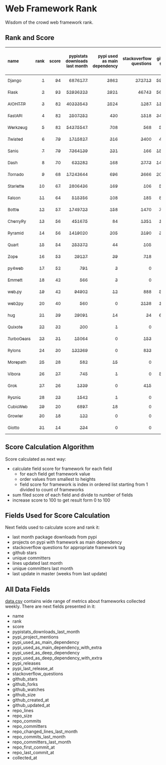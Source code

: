 # Web Framework Rank
Wisdom of the crowd web framework rank.

## Rank and Score
<sub>name</sub> | <sub>rank</sub> | <sub>score</sub> | <sub>pypistats downloads last month</sub> | <sub>pypi used as main dependency</sub> | <sub>stackoverflow questions</sub> | <sub>github stars</sub> | <sub>repo unique committers</sub> | <sub>repo changed lines last month</sub> | <sub>repo unique committers last month</sub> | <sub>repo last commit</sub>
:--- | ---: | ---: | ---: | ---: | ---: | ---: | ---: | ---: | ---: | ---:
[<sub>Django</sub>](https://github.com/django/django "first commit: 2005-07-13") | [<sub>1</sub>](# "  +0 last week") | [<sub>94</sub>](# "  +0 last week") | [<sub>6876177</sub>](# "  #6 in pypistats downloads last month -0.64% last week") | [<sub>3862</sub>](# "  #1 in pypi used as main dependency +0.34% last week") | [<sub>272713</sub>](# "  #1 in stackoverflow questions +0.17% last week") | [<sub>59071</sub>](# "  #1 in github stars +0.22% last week") | [<sub>2545</sub>](# "  #1 in repo unique committers +0.12% last week") | [<sub>5137</sub>](# "  #4 in repo changed lines last month -23.18% last week") | [<sub>34</sub>](# "  #1 in repo unique committers last month -10.53% last week") | [<sub>2021-08-13</sub>](# "▼ #4 in repo last commit 1 week ago")
[<sub>Flask</sub>](https://github.com/pallets/flask "first commit: 2010-04-06; uses: Werkzeug") | [<sub>2</sub>](# "  +0 last week") | [<sub>93</sub>](# "  +2 last week") | [<sub>52936323</sub>](# "  #2 in pypistats downloads last month -0.5% last week") | [<sub>2921</sub>](# "  #2 in pypi used as main dependency +0.38% last week") | [<sub>46743</sub>](# "  #2 in stackoverflow questions +0.11% last week") | [<sub>56315</sub>](# "  #2 in github stars +0.12% last week") | [<sub>752</sub>](# "  #2 in repo unique committers +0.13% last week") | [<sub>1100</sub>](# "  #9 in repo changed lines last month +60.12% last week") | [<sub>12</sub>](# "▼ #4 in repo unique committers last month +9.09% last week") | [<sub>2021-08-14</sub>](# "▲ #1 in repo last commit 1 week ago")
[<sub>AIOHTTP</sub>](https://github.com/aio-libs/aiohttp "first commit: 2013-10-01") | [<sub>3</sub>](# "▲ +2 last week") | [<sub>82</sub>](# "▲ +0 last week") | [<sub>40333543</sub>](# "  #3 in pypistats downloads last month +0.99% last week") | [<sub>2524</sub>](# "  #3 in pypi used as main dependency +1.16% last week") | [<sub>1287</sub>](# "  #11 in stackoverflow questions +0.47% last week") | [<sub>11513</sub>](# "  #7 in github stars +0.19% last week") | [<sub>614</sub>](# "  #3 in repo unique committers +0.0% last week") | [<sub>391</sub>](# "▲ #10 in repo changed lines last month +58.3% last week") | [<sub>7</sub>](# "  #8 in repo unique committers last month +0.0% last week") | [<sub>2021-08-13</sub>](# "▼ #4 in repo last commit 1 week ago")
[<sub>FastAPI</sub>](https://github.com/tiangolo/fastapi "first commit: 2018-12-05; uses: Starlette") | [<sub>4</sub>](# "▼ -1 last week") | [<sub>82</sub>](# "▼ -1 last week") | [<sub>2507252</sub>](# "  #8 in pypistats downloads last month +2.34% last week") | [<sub>430</sub>](# "  #6 in pypi used as main dependency +0.94% last week") | [<sub>1518</sub>](# "  #8 in stackoverflow questions +2.36% last week") | [<sub>34688</sub>](# "  #3 in github stars +0.58% last week") | [<sub>254</sub>](# "  #10 in repo unique committers +0.0% last week") | [<sub>6325</sub>](# "▲ #3 in repo changed lines last month +0.0% last week") | [<sub>20</sub>](# "  #2 in repo unique committers last month +0.0% last week") | [<sub>2021-08-02</sub>](# "▼ #11 in repo last commit 2 weeks ago")
[<sub>Werkzeug</sub>](https://github.com/pallets/werkzeug "first commit: 2007-05-04; used by: Flask and Quart") | [<sub>5</sub>](# "▲ +1 last week") | [<sub>82</sub>](# "▲ +1 last week") | [<sub>54375547</sub>](# "  #1 in pypistats downloads last month -2.13% last week") | [<sub>708</sub>](# "  #4 in pypi used as main dependency +0.14% last week") | [<sub>568</sub>](# "  #15 in stackoverflow questions -0.35% last week") | [<sub>5790</sub>](# "  #12 in github stars +0.1% last week") | [<sub>441</sub>](# "  #4 in repo unique committers +0.46% last week") | [<sub>1548</sub>](# "  #7 in repo changed lines last month +3.82% last week") | [<sub>13</sub>](# "▲ #3 in repo unique committers last month +30.0% last week") | [<sub>2021-08-10</sub>](# "▼ #4 in repo last commit 1 week ago")
[<sub>Twisted</sub>](https://github.com/twisted/twisted "first commit: 2001-07-09") | [<sub>6</sub>](# "▼ -2 last week") | [<sub>79</sub>](# "▼ -3 last week") | [<sub>1715827</sub>](# "  #10 in pypistats downloads last month +1.36% last week") | [<sub>316</sub>](# "  #7 in pypi used as main dependency +0.64% last week") | [<sub>3400</sub>](# "  #4 in stackoverflow questions +0.09% last week") | [<sub>4330</sub>](# "  #15 in github stars +0.16% last week") | [<sub>264</sub>](# "  #8 in repo unique committers +0.0% last week") | [<sub>48859</sub>](# "  #1 in repo changed lines last month +123.64% last week") | [<sub>9</sub>](# "▼ #7 in repo unique committers last month +0.0% last week") | [<sub>2021-08-11</sub>](# "▼ #4 in repo last commit 1 week ago")
[<sub>Sanic</sub>](https://github.com/sanic-org/sanic "first commit: 2016-05-26") | [<sub>7</sub>](# "  +0 last week") | [<sub>79</sub>](# "  -1 last week") | [<sub>7364139</sub>](# "  #5 in pypistats downloads last month -12.07% last week") | [<sub>231</sub>](# "  #8 in pypi used as main dependency +0.43% last week") | [<sub>166</sub>](# "  #18 in stackoverflow questions +0.61% last week") | [<sub>15227</sub>](# "  #5 in github stars +0.2% last week") | [<sub>333</sub>](# "  #7 in repo unique committers +0.6% last week") | [<sub>2280</sub>](# "▲ #5 in repo changed lines last month +5.75% last week") | [<sub>10</sub>](# "  #5 in repo unique committers last month +11.11% last week") | [<sub>2021-08-09</sub>](# "▼ #4 in repo last commit 1 week ago")
[<sub>Dash</sub>](https://github.com/plotly/dash "first commit: 2015-04-10") | [<sub>8</sub>](# "▲ +1 last week") | [<sub>70</sub>](# "▲ -5 last week") | [<sub>632282</sub>](# "  #12 in pypistats downloads last month +1.48% last week") | [<sub>168</sub>](# "  #11 in pypi used as main dependency +0.6% last week") | [<sub>2773</sub>](# "  #5 in stackoverflow questions +0.69% last week") | [<sub>14953</sub>](# "  #6 in github stars +0.11% last week") | [<sub>95</sub>](# "  #17 in repo unique committers +0.0% last week") | [<sub>1515</sub>](# "▼ #8 in repo changed lines last month -89.77% last week") | [<sub>3</sub>](# "  #9 in repo unique committers last month -25.0% last week") | [<sub>2021-08-06</sub>](# "▼ #11 in repo last commit 2 weeks ago")
[<sub>Tornado</sub>](https://github.com/tornadoweb/tornado "first commit: 2009-09-09") | [<sub>9</sub>](# "▼ -1 last week") | [<sub>68</sub>](# "▼ -8 last week") | [<sub>17243644</sub>](# "  #4 in pypistats downloads last month +4.24% last week") | [<sub>696</sub>](# "  #5 in pypi used as main dependency +0.29% last week") | [<sub>3666</sub>](# "  #3 in stackoverflow questions -0.03% last week") | [<sub>20127</sub>](# "  #4 in github stars +0.04% last week") | [<sub>427</sub>](# "  #5 in repo unique committers +0.0% last week") | [<sub>0</sub>](# "▼ #17 in repo changed lines last month -100.0% last week") | [<sub>0</sub>](# "▼ #17 in repo unique committers last month -100.0% last week") | [<sub>2021-07-09</sub>](# "▼ #17 in repo last commit 6 weeks ago")
[<sub>Starlette</sub>](https://github.com/encode/starlette "first commit: 2018-06-25; used by: FastAPI") | [<sub>10</sub>](# "▲ +1 last week") | [<sub>67</sub>](# "▲ +5 last week") | [<sub>2806436</sub>](# "  #7 in pypistats downloads last month +2.14% last week") | [<sub>169</sub>](# "  #10 in pypi used as main dependency +0.0% last week") | [<sub>106</sub>](# "  #20 in stackoverflow questions +0.0% last week") | [<sub>5903</sub>](# "  #11 in github stars +0.36% last week") | [<sub>167</sub>](# "  #14 in repo unique committers +0.0% last week") | [<sub>50</sub>](# "▼ #15 in repo changed lines last month -13.79% last week") | [<sub>2</sub>](# "  #11 in repo unique committers last month +0.0% last week") | [<sub>2021-08-14</sub>](# "▲ #1 in repo last commit 1 week ago")
[<sub>Falcon</sub>](https://github.com/falconry/falcon "first commit: 2012-12-06; used by: hug") | [<sub>11</sub>](# "▼ -1 last week") | [<sub>64</sub>](# "▼ -3 last week") | [<sub>515356</sub>](# "  #13 in pypistats downloads last month -2.55% last week") | [<sub>108</sub>](# "  #13 in pypi used as main dependency +0.0% last week") | [<sub>185</sub>](# "  #17 in stackoverflow questions +0.0% last week") | [<sub>8513</sub>](# "  #8 in github stars +0.07% last week") | [<sub>180</sub>](# "  #12 in repo unique committers +0.0% last week") | [<sub>257</sub>](# "▼ #11 in repo changed lines last month +0.0% last week") | [<sub>3</sub>](# "▲ #9 in repo unique committers last month +0.0% last week") | [<sub>2021-08-03</sub>](# "▼ #11 in repo last commit 2 weeks ago")
[<sub>Bottle</sub>](https://github.com/bottlepy/bottle "first commit: 2009-06-30") | [<sub>12</sub>](# "▲ +1 last week") | [<sub>57</sub>](# "▲ +0 last week") | [<sub>1749723</sub>](# "  #9 in pypistats downloads last month +1.28% last week") | [<sub>158</sub>](# "  #12 in pypi used as main dependency +1.28% last week") | [<sub>1470</sub>](# "  #9 in stackoverflow questions +0.0% last week") | [<sub>7335</sub>](# "  #9 in github stars +0.2% last week") | [<sub>221</sub>](# "  #11 in repo unique committers +0.0% last week") | [<sub>0</sub>](# "  #17 in repo changed lines last month +100% last week") | [<sub>0</sub>](# "  #17 in repo unique committers last month +100% last week") | [<sub>2021-07-07</sub>](# "▼ #17 in repo last commit 6 weeks ago")
[<sub>CherryPy</sub>](https://github.com/cherrypy/cherrypy "first commit: 2004-11-20") | [<sub>13</sub>](# "▼ -1 last week") | [<sub>56</sub>](# "▼ -1 last week") | [<sub>451675</sub>](# "  #14 in pypistats downloads last month +0.61% last week") | [<sub>84</sub>](# "  #14 in pypi used as main dependency +0.0% last week") | [<sub>1351</sub>](# "  #10 in stackoverflow questions -0.07% last week") | [<sub>1440</sub>](# "  #18 in github stars +0.35% last week") | [<sub>141</sub>](# "  #15 in repo unique committers +0.0% last week") | [<sub>29</sub>](# "▼ #16 in repo changed lines last month +0.0% last week") | [<sub>1</sub>](# "▼ #13 in repo unique committers last month +0.0% last week") | [<sub>2021-07-18</sub>](# "▼ #16 in repo last commit 4 weeks ago")
[<sub>Pyramid</sub>](https://github.com/Pylons/pyramid "first commit: 2008-07-04; used by: CubicWeb") | [<sub>14</sub>](# "  +0 last week") | [<sub>56</sub>](# "  +0 last week") | [<sub>1419020</sub>](# "  #11 in pypistats downloads last month -1.07% last week") | [<sub>205</sub>](# "  #9 in pypi used as main dependency +0.49% last week") | [<sub>2190</sub>](# "  #6 in stackoverflow questions +0.0% last week") | [<sub>3584</sub>](# "  #16 in github stars +0.06% last week") | [<sub>354</sub>](# "  #6 in repo unique committers +0.0% last week") | [<sub>0</sub>](# "  #17 in repo changed lines last month +100% last week") | [<sub>0</sub>](# "  #17 in repo unique committers last month +100% last week") | [<sub>2021-03-15</sub>](# "  #22 in repo last commit 22 weeks ago")
[<sub>Quart</sub>](https://gitlab.com/pgjones/quart "first commit: 2017-05-14; uses: Werkzeug") | [<sub>15</sub>](# "▲ +4 last week") | [<sub>54</sub>](# "▲ +13 last week") | [<sub>253372</sub>](# "  #15 in pypistats downloads last month -1.81% last week") | [<sub>44</sub>](# "  #15 in pypi used as main dependency +2.33% last week") | [<sub>105</sub>](# "  #21 in stackoverflow questions +2.94% last week") | [<sub>929</sub>](# "  #19 in github stars +0.32% last week") | [<sub>61</sub>](# "  #19 in repo unique committers +3.39% last week") | [<sub>55</sub>](# "▲ #14 in repo changed lines last month +100% last week") | [<sub>2</sub>](# "▲ #11 in repo unique committers last month +100% last week") | [<sub>2021-08-13</sub>](# "▲ #4 in repo last commit 1 week ago")
[<sub>Zope</sub>](https://github.com/zopefoundation/Zope "first commit: 1996-06-17") | [<sub>16</sub>](# "▼ -1 last week") | [<sub>53</sub>](# "▼ -2 last week") | [<sub>29127</sub>](# "  #18 in pypistats downloads last month +3.13% last week") | [<sub>39</sub>](# "  #16 in pypi used as main dependency +0.0% last week") | [<sub>718</sub>](# "  #14 in stackoverflow questions +0.0% last week") | [<sub>267</sub>](# "  #24 in github stars +0.0% last week") | [<sub>171</sub>](# "  #13 in repo unique committers +0.0% last week") | [<sub>152</sub>](# "  #13 in repo changed lines last month +0.0% last week") | [<sub>1</sub>](# "▼ #13 in repo unique committers last month +0.0% last week") | [<sub>2021-07-31</sub>](# "▼ #11 in repo last commit 3 weeks ago")
[<sub>py4web</sub>](https://github.com/web2py/py4web "first commit: 2019-03-25") | [<sub>17</sub>](# "▼ -1 last week") | [<sub>52</sub>](# "▼ +4 last week") | [<sub>791</sub>](# "▲ #24 in pypistats downloads last month +18.95% last week") | [<sub>3</sub>](# "  #21 in pypi used as main dependency +0.0% last week") | [<sub>0</sub>](# "  #23 in stackoverflow questions +100% last week") | [<sub>156</sub>](# "  #26 in github stars +0.0% last week") | [<sub>56</sub>](# "  #20 in repo unique committers +1.82% last week") | [<sub>7932</sub>](# "▲ #2 in repo changed lines last month -11.33% last week") | [<sub>10</sub>](# "  #5 in repo unique committers last month +11.11% last week") | [<sub>2021-08-14</sub>](# "▲ #1 in repo last commit 1 week ago")
[<sub>Emmett</sub>](https://github.com/emmett-framework/emmett "first commit: 2014-10-22") | [<sub>18</sub>](# "▲ +2 last week") | [<sub>42</sub>](# "▲ +3 last week") | [<sub>566</sub>](# "▲ #27 in pypistats downloads last month +29.82% last week") | [<sub>3</sub>](# "  #21 in pypi used as main dependency +0.0% last week") | [<sub>0</sub>](# "  #23 in stackoverflow questions +100% last week") | [<sub>669</sub>](# "  #22 in github stars +0.0% last week") | [<sub>21</sub>](# "  #26 in repo unique committers +0.0% last week") | [<sub>1676</sub>](# "▲ #6 in repo changed lines last month +107.94% last week") | [<sub>1</sub>](# "▼ #13 in repo unique committers last month +0.0% last week") | [<sub>2021-08-12</sub>](# "▲ #4 in repo last commit 1 week ago")
[<sub>web.py</sub>](https://github.com/webpy/webpy "first commit: 1970-01-01") | [<sub>19</sub>](# "▼ -2 last week") | [<sub>42</sub>](# "▼ +0 last week") | [<sub>94902</sub>](# "  #17 in pypistats downloads last month +2.38% last week") | [<sub>12</sub>](# "  #20 in pypi used as main dependency +0.0% last week") | [<sub>888</sub>](# "  #12 in stackoverflow questions +0.23% last week") | [<sub>5594</sub>](# "  #14 in github stars -0.02% last week") | [<sub>88</sub>](# "  #18 in repo unique committers +0.0% last week") | [<sub>0</sub>](# "  #17 in repo changed lines last month +100% last week") | [<sub>0</sub>](# "  #17 in repo unique committers last month +100% last week") | [<sub>2021-03-03</sub>](# "  #23 in repo last commit 24 weeks ago")
[<sub>web2py</sub>](https://github.com/web2py/web2py "first commit: 2011-11-23") | [<sub>20</sub>](# "▼ -2 last week") | [<sub>40</sub>](# "▼ -1 last week") | [<sub>560</sub>](# "▼ #28 in pypistats downloads last month -5.25% last week") | [<sub>0</sub>](# "  #26 in pypi used as main dependency +100% last week") | [<sub>2138</sub>](# "  #7 in stackoverflow questions +0.0% last week") | [<sub>1950</sub>](# "  #17 in github stars +0.05% last week") | [<sub>264</sub>](# "  #8 in repo unique committers +0.0% last week") | [<sub>0</sub>](# "  #17 in repo changed lines last month +100% last week") | [<sub>0</sub>](# "  #17 in repo unique committers last month +100% last week") | [<sub>2021-06-26</sub>](# "▼ #19 in repo last commit 8 weeks ago")
[<sub>hug</sub>](https://github.com/hugapi/hug "first commit: 2015-07-17; uses: Falcon") | [<sub>21</sub>](# "  +0 last week") | [<sub>39</sub>](# "  +0 last week") | [<sub>29091</sub>](# "  #19 in pypistats downloads last month +7.69% last week") | [<sub>14</sub>](# "  #19 in pypi used as main dependency +0.0% last week") | [<sub>34</sub>](# "  #22 in stackoverflow questions +0.0% last week") | [<sub>6530</sub>](# "  #10 in github stars +0.05% last week") | [<sub>123</sub>](# "  #16 in repo unique committers +0.0% last week") | [<sub>0</sub>](# "  #17 in repo changed lines last month +100% last week") | [<sub>0</sub>](# "  #17 in repo unique committers last month +100% last week") | [<sub>2020-08-10</sub>](# "  #26 in repo last commit 53 weeks ago")
[<sub>Quixote</sub>](https://github.com/nascheme/quixote "first commit: 2006-03-16") | [<sub>22</sub>](# "  +0 last week") | [<sub>32</sub>](# "  -3 last week") | [<sub>200</sub>](# "▼ #30 in pypistats downloads last month -9.09% last week") | [<sub>1</sub>](# "  #23 in pypi used as main dependency +0.0% last week") | [<sub>0</sub>](# "  #23 in stackoverflow questions +100% last week") | [<sub>73</sub>](# "  #28 in github stars +1.39% last week") | [<sub>6</sub>](# "  #28 in repo unique committers +0.0% last week") | [<sub>187</sub>](# "  #12 in repo changed lines last month +0.0% last week") | [<sub>1</sub>](# "▼ #13 in repo unique committers last month +0.0% last week") | [<sub>2021-08-03</sub>](# "▼ #11 in repo last commit 2 weeks ago")
[<sub>TurboGears</sub>](https://github.com/TurboGears/tg2 "first commit: 2007-06-27") | [<sub>23</sub>](# "  +0 last week") | [<sub>31</sub>](# "  +0 last week") | [<sub>15064</sub>](# "  #20 in pypistats downloads last month -6.49% last week") | [<sub>0</sub>](# "  #26 in pypi used as main dependency +100% last week") | [<sub>153</sub>](# "  #19 in stackoverflow questions +0.0% last week") | [<sub>768</sub>](# "  #20 in github stars +0.0% last week") | [<sub>35</sub>](# "  #23 in repo unique committers +0.0% last week") | [<sub>0</sub>](# "  #17 in repo changed lines last month +100% last week") | [<sub>0</sub>](# "  #17 in repo unique committers last month +100% last week") | [<sub>2021-05-26</sub>](# "  #20 in repo last commit 12 weeks ago")
[<sub>Pylons</sub>](https://github.com/Pylons/pylons "first commit: 2006-02-18") | [<sub>24</sub>](# "  +0 last week") | [<sub>30</sub>](# "  +0 last week") | [<sub>132369</sub>](# "  #16 in pypistats downloads last month -0.8% last week") | [<sub>0</sub>](# "  #26 in pypi used as main dependency +100% last week") | [<sub>833</sub>](# "  #13 in stackoverflow questions +0.0% last week") | [<sub>212</sub>](# "  #25 in github stars +0.0% last week") | [<sub>36</sub>](# "  #22 in repo unique committers +0.0% last week") | [<sub>0</sub>](# "  #17 in repo changed lines last month +100% last week") | [<sub>0</sub>](# "  #17 in repo unique committers last month +100% last week") | [<sub>2018-01-12</sub>](# "  #29 in repo last commit 188 weeks ago")
[<sub>Morepath</sub>](https://github.com/morepath/morepath "first commit: 2013-07-17") | [<sub>25</sub>](# "  +0 last week") | [<sub>28</sub>](# "  +1 last week") | [<sub>582</sub>](# "▲ #26 in pypistats downloads last month +3.37% last week") | [<sub>15</sub>](# "  #18 in pypi used as main dependency +0.0% last week") | [<sub>0</sub>](# "  #23 in stackoverflow questions +100% last week") | [<sub>390</sub>](# "  #23 in github stars +0.52% last week") | [<sub>27</sub>](# "  #24 in repo unique committers +0.0% last week") | [<sub>0</sub>](# "  #17 in repo changed lines last month +100% last week") | [<sub>0</sub>](# "  #17 in repo unique committers last month +100% last week") | [<sub>2021-04-18</sub>](# "  #21 in repo last commit 17 weeks ago")
[<sub>Vibora</sub>](https://github.com/vibora-io/vibora "first commit: 2018-06-13") | [<sub>26</sub>](# "  +0 last week") | [<sub>27</sub>](# "  +0 last week") | [<sub>745</sub>](# "▼ #25 in pypistats downloads last month +0.95% last week") | [<sub>1</sub>](# "  #23 in pypi used as main dependency +0.0% last week") | [<sub>0</sub>](# "  #23 in stackoverflow questions +100% last week") | [<sub>5716</sub>](# "  #13 in github stars +0.02% last week") | [<sub>27</sub>](# "  #24 in repo unique committers +0.0% last week") | [<sub>0</sub>](# "  #17 in repo changed lines last month +100% last week") | [<sub>0</sub>](# "  #17 in repo unique committers last month +100% last week") | [<sub>2019-02-11</sub>](# "  #28 in repo last commit 131 weeks ago")
[<sub>Grok</sub>](https://github.com/zopefoundation/grok "first commit: 2006-10-14") | [<sub>27</sub>](# "  +0 last week") | [<sub>26</sub>](# "  +0 last week") | [<sub>1339</sub>](# "▼ #23 in pypistats downloads last month -18.95% last week") | [<sub>0</sub>](# "  #26 in pypi used as main dependency +100% last week") | [<sub>415</sub>](# "  #16 in stackoverflow questions +0.48% last week") | [<sub>20</sub>](# "  #30 in github stars +0.0% last week") | [<sub>40</sub>](# "  #21 in repo unique committers +0.0% last week") | [<sub>0</sub>](# "  #17 in repo changed lines last month +100% last week") | [<sub>0</sub>](# "  #17 in repo unique committers last month +100% last week") | [<sub>2020-09-02</sub>](# "  #25 in repo last commit 50 weeks ago")
[<sub>Pycnic</sub>](https://github.com/nullism/pycnic "first commit: 2015-11-04") | [<sub>28</sub>](# "  +0 last week") | [<sub>23</sub>](# "  +0 last week") | [<sub>1542</sub>](# "▲ #22 in pypistats downloads last month +12.39% last week") | [<sub>1</sub>](# "  #23 in pypi used as main dependency +0.0% last week") | [<sub>0</sub>](# "  #23 in stackoverflow questions +100% last week") | [<sub>154</sub>](# "  #27 in github stars +0.0% last week") | [<sub>10</sub>](# "  #27 in repo unique committers +0.0% last week") | [<sub>0</sub>](# "  #17 in repo changed lines last month +100% last week") | [<sub>0</sub>](# "  #17 in repo unique committers last month +100% last week") | [<sub>2021-02-16</sub>](# "  #24 in repo last commit 26 weeks ago")
[<sub>CubicWeb</sub>](https://forge.extranet.logilab.fr/cubicweb/cubicweb "uses: Pyramid") | [<sub>29</sub>](# "  +0 last week") | [<sub>20</sub>](# "  +0 last week") | [<sub>6897</sub>](# "  #21 in pypistats downloads last month -2.64% last week") | [<sub>18</sub>](# "  #17 in pypi used as main dependency +0.0% last week") | [<sub>0</sub>](# "  #23 in stackoverflow questions +100% last week") | [<sub>0</sub>](# "  #31 in github stars +100% last week") | [<sub>0</sub>](# "  #31 in repo unique committers +100% last week") | [<sub>0</sub>](# "  #17 in repo changed lines last month +100% last week") | [<sub>0</sub>](# "  #17 in repo unique committers last month +100% last week") | [<sub></sub>](# "  #30 in repo last commit")
[<sub>Growler</sub>](https://github.com/pyGrowler/Growler "first commit: 2014-08-17") | [<sub>30</sub>](# "  +0 last week") | [<sub>18</sub>](# "  +0 last week") | [<sub>122</sub>](# "  #31 in pypistats downloads last month +15.09% last week") | [<sub>0</sub>](# "  #26 in pypi used as main dependency +100% last week") | [<sub>0</sub>](# "  #23 in stackoverflow questions +100% last week") | [<sub>686</sub>](# "  #21 in github stars +0.15% last week") | [<sub>6</sub>](# "  #28 in repo unique committers +0.0% last week") | [<sub>0</sub>](# "  #17 in repo changed lines last month +100% last week") | [<sub>0</sub>](# "  #17 in repo unique committers last month +100% last week") | [<sub>2020-03-08</sub>](# "  #27 in repo last commit 75 weeks ago")
[<sub>Giotto</sub>](https://github.com/priestc/giotto "first commit: 2012-02-26") | [<sub>31</sub>](# "  +0 last week") | [<sub>14</sub>](# "  +1 last week") | [<sub>234</sub>](# "▲ #29 in pypistats downloads last month +7.83% last week") | [<sub>0</sub>](# "  #26 in pypi used as main dependency +100% last week") | [<sub>0</sub>](# "  #23 in stackoverflow questions +100% last week") | [<sub>53</sub>](# "  #29 in github stars -1.85% last week") | [<sub>3</sub>](# "  #30 in repo unique committers +0.0% last week") | [<sub>0</sub>](# "  #17 in repo changed lines last month +100% last week") | [<sub>0</sub>](# "  #17 in repo unique committers last month +100% last week") | [<sub>2013-10-07</sub>](# "  #30 in repo last commit 410 weeks ago")

## Score Calculation Algorithm
Score calculated as next way:
- calculate field score for framework for each field
  - for each field get framework value
  - order values from smallest to heights
  - field score for framework is index in ordered list starting from 1 divided to count of frameworks
- sum filed score of each field and divide to number of fields
- increase score to 100 to get result form 0 to 100

## Fields Used for Score Calculation
Next fields used to calculate score and rank it:
- last month package downloads from pypi
- projects on pypi with framework as main dependency
- stackoverflow questions for appropriate framework tag
- github stars
- unique committers
- lines updated last month
- unique committers last month
- last update in master (weeks from last update)

## All Data Fields
[data.csv](data.csv) contains wide range of metrics about frameworks collected weekly.
There are next fields presented in it: 

- name
- rank
- score
- pypistats_downloads_last_month
- pypi_project_mentions
- pypi_used_as_main_dependency
- pypi_used_as_main_dependency_with_extra
- pypi_used_as_deep_dependency
- pypi_used_as_deep_dependency_with_extra
- pypi_releases
- pypi_last_release_at
- stackoverflow_questions
- github_stars
- github_forks
- github_watches
- github_size
- github_created_at
- github_updated_at
- repo_lines
- repo_size
- repo_commits
- repo_committers
- repo_changed_lines_last_month
- repo_commits_last_month
- repo_committers_last_month
- repo_first_commit_at
- repo_last_commit_at
- collected_at
